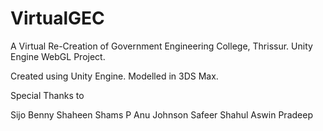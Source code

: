 # VirtualGEC

A Virtual Re-Creation of Government Engineering College, Thrissur.
Unity Engine WebGL Project.

Created using Unity Engine.
Modelled in 3DS Max.

Special Thanks to 

Sijo Benny 
Shaheen Shams P
Anu Johnson
Safeer Shahul
Aswin Pradeep
